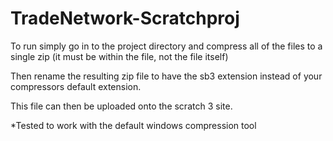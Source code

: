 # TradeNetwork-Scratchproj

To run simply go in to the project directory and compress all of the files to a single zip (it must be within the file, not the file itself)

Then rename the resulting zip file to have the sb3 extension instead of your compressors default extension.

This file can then be uploaded onto the scratch 3 site.


\*Tested to work with the default windows compression tool
